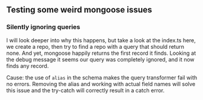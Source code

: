 ## Testing some weird mongoose issues

### Silently ignoring queries

I will look deeper into why this happens, but take a look at the index.ts here, we create a repo, then try to find a repo with a query that should return none. And yet, mongoose happily returns the first record it finds. Looking at the debug message it seems our query was completely ignored, and it now finds any record.

Cause: the use of `alias` in the schema makes the query transformer fail with no errors. Removing the alias and working with actual field names will solve this issue and the try-catch will correctly result in a catch error.
